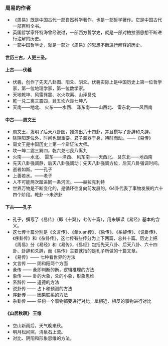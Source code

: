 ### 周易的作者
- 《周易》既是中国古代一部自然科学著作，也是一部哲学著作。它是中国古代一部百科全书。
- 英国哲学家怀特海曾经说过，一部西方哲学史，就是一部对柏拉图思想不断进行注解的历史。
- 一部中国哲学史，就是一部对《周易》的思想不断进行解释的历史。
#### 世历三古，人更三圣。
#### 上古——伏羲
- 伏羲，创作了先天八卦图、阳爻、阴爻。伏羲实际上是中国历史上第一位哲学家，第一位地理学家，第一位数学家。
- 天地乾坤、风雷巽震、水火坎离、山泽艮兑
- 乾一兑二离三震四，巽五坎六艮七坤八
- 天南——地北、 火东——水西、 泽东南——山西北、 雷东北——风西南
#### 中古——周文王
- 周文王，发明了后天八卦图，推演出六十四卦，并且撰写了卦辞和爻辞。
- 除阴阳定位外，时间也很重要。君子藏器于身，待时而动。——《易传》
- 周文王是中国历史上第一个辩证法大师。
- 坎一坤二震三巽四，乾六兑七艮八离九
- 火南——水北、 雷东——泽西、 风东南——天西北、 艮东北——地西南
- 先天八卦强调静，后天八卦强调动；先天八卦强调方位，后天八卦强调时间。
- 逝者如斯。——孔子
- 上善若水。——老子
- 人不可能两次踏进同一条河流。——赫拉克利特
- 世界万物是不断变化的，是循环往复向前发展的。64卦代表了事物发展的六十四个阶段。乾卦——>未济卦
#### 下古——孔子
- 孔子，撰写了《易传》（即《十翼》，七传十篇），用来解读《易经》基本的含义。
- 这七传十篇分别是《文言传》、《彖tuan传》、《象传》、《系辞传》、《说卦传》、《序卦传》和《杂卦传》，这七传有些传分为上下两篇，总共十篇。历史上把《周易》分《易经》和《易传》，《易经》包括先天八卦、后天八卦、六十四卦、卦辞和爻辞，而《易传》主要就指的是孔子所做的十篇文章。
- 《易传》—— 七种看世界的方法
- 文言传 ——  阴和阳两个方面
- 彖传   ——  彖即判断的断，逻辑推理的方法
- 象传   ——  卦的大象，爻的小象，形象思维
- 系辞传 ——  道德的方法
- 说卦传 ——  占卜和预测的方法
- 序卦传 ——  因果联系的方法
- 杂卦传 ——  任何一个事物都要进行对比，拿相近、相反的事物进行对比
#### 《山居秋暝》 王维
- 空山新雨后，天气晚来秋。
- 明月松间照，清泉石上流。
- 对比、阴阳和形象思维的方法。
